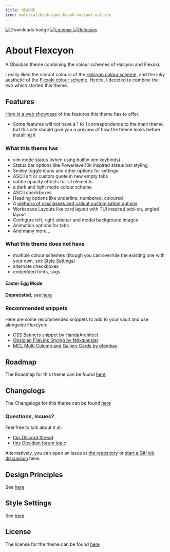 ```yaml
---
title: README
icon: material/book-open-blank-variant-outline
---
```


<img src="https://img.shields.io/badge/downloads-900+-6E4E9B?style=for-the-badge&logo=obsidian&color=%23483699" alt="Downloads badge">
<a href="https://github.com/bladeacer/flexcyon/blob/master/LICENSE">
    <img src="https://img.shields.io/github/license/bladeacer/flexcyon?style=for-the-badge" alt="License">
</a>
<a href="https://github.com/bladeacer/flexcyon/releases">
    <img src="https://img.shields.io/github/v/release/bladeacer/flexcyon?style=for-the-badge&sort=semver" alt="Releases">
</a>

# About Flexcyon

A Obsidian theme combining the colour schemes of Halcyon and Flexoki.

I really liked the vibrant colours of the
[Halcyon colour scheme](https://halcyon-theme.netlify.app/), and the inky
aesthetic of the [Flexoki colour scheme](https://stephango.com/flexoki).
Hence, I decided to combine the two which started this theme.

## Features

[Here is a web showcase](https://share.note.sx/r7rd6a8a#n1z0mQOPxar40bRJJ8yIY/c97ljRYkU+vUX34EJVhoE) of the features
this theme has to offer.

- Some features will not have a 1 to 1 correspondence to the main theme,
but this site should give you a preview of how the theme looks before
installing it

### What this theme has

- vim mode status (when using builtin vim keybinds)
- Status bar options like Powerlevel10k inspired status bar styling
- Smiley toggle icons and other options for settings
- ASCII art or custom quote in new empty tabs
- subtle opacity effects for UI elements
- a dark and light mode colour scheme
- ASCII checkboxes
- Heading options like underline, numbered, coloured
- A [plethora of cssclasses and callout customisation options](../Styling/CSS-Classes/index.md)
- Workspace Layouts like card layout with TUI inspired add-on, angled layout
- Configure left, right sidebar and modal background images
- Animation options for tabs
- And many more...

### What this theme does not have

- multiple colour schemes (though you can override the existing one 
with your own, see [Style Settings](../Styling/Style-Settings/index.md))
- alternate checkboxes
- embedded fonts, svgs

#### Easter Egg Mode

**Deprecated**, see [here](./page-5.md)

### Recommended snippets

Here are some recommended snippets to add to your vault and use alongside Flexcyon:

- [CSS Banners snippet by HandaArchitect](https://github.com/HandaArchitect/obsidian-banner-snippet)
- [Obsidian FileLink Styling by felixqueisler](https://github.com/felixqueisler/Obsidian-FileLink-Styling)
- [MCL Multi Column and Gallery Cards by efemkay](https://github.com/efemkay/obsidian-modular-css-layout)

## Roadmap

The Roadmap for this theme can be found [here](https://github.com/bladeacer/flexcyon/tree/master/docs/roadmap.md).

## Changelogs

The Changelogs for this theme can be found [here](../changelogs/index.md)

### Questions, Issues?

Feel free to talk about it at:

- [this Discord thread](https://discord.com/channels/686053708261228577/1338130333698359357).
- [this Obsidian forum topic](https://forum.obsidian.md/t/flexcyon-a-dark-theme-for-obsidian/99869)

Alternatively, you can open an issue at
[the repository](https://github.com/bladeacer/flexcyon/issues) or
[start a GitHub discussion](https://github.com/bladeacer/flexcyon/discussions) here.

## Design Principles

See [here](./page-4.md)

## Style Settings

See [here](../Styling/Style-Settings/index.md)

## License

The license for the theme can be found [here](./license.md)


